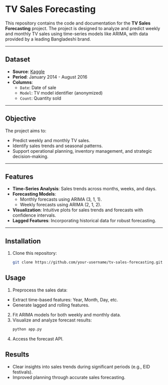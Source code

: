 # TV Sales Forecasting

This repository contains the code and documentation for the **TV Sales Forecasting** project. The project is designed to analyze and predict weekly and monthly TV sales using time-series models like ARIMA, with data provided by a leading Bangladeshi brand.

---

## **Dataset**
- **Source**: [Kaggle](https://www.kaggle.com/datasets/nomanvb/tv-sales-forecast)
- **Period**: January 2014 - August 2016
- **Columns**:
  - `Date`: Date of sale
  - `Model`: TV model identifier (anonymized)
  - `Count`: Quantity sold

---

## **Objective**
The project aims to:
- Predict weekly and monthly TV sales.
- Identify sales trends and seasonal patterns.
- Support operational planning, inventory management, and strategic decision-making.

---

## **Features**
- **Time-Series Analysis**: Sales trends across months, weeks, and days.
- **Forecasting Models**: 
  - Monthly forecasts using ARIMA (3, 1, 1).
  - Weekly forecasts using ARIMA (2, 1, 2).
- **Visualization**: Intuitive plots for sales trends and forecasts with confidence intervals.
- **Lagged Features**: Incorporating historical data for robust forecasting.

---

## **Installation**

1. Clone this repository:
   ```bash
   git clone https://github.com/your-username/tv-sales-forecasting.git

## **Usage**
1. Preprocess the sales data:
  - Extract time-based features: Year, Month, Day, etc.
  - Generate lagged and rolling features.
2. Fit ARIMA models for both weekly and monthly data.
3. Visualize and analyze forecast results:
     ```bash
     python app.py
4. Access the forecast API.

## **Results**
- Clear insights into sales trends during significant periods (e.g., EID festivals).
- Improved planning through accurate sales forecasting.

